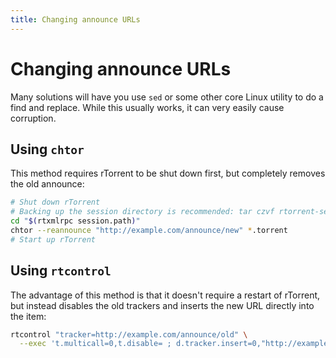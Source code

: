 ```yaml
---
title: Changing announce URLs
---
```


# Changing announce URLs

Many solutions will have you use `sed` or some other core Linux
utility to do a find and replace.  While this usually works, it can
very easily cause corruption.


## Using `chtor`

This method requires rTorrent to be shut down first, but completely
removes the old announce:

```bash
# Shut down rTorrent
# Backing up the session directory is recommended: tar czvf rtorrent-session-$(date -Imin).tar.gz "$(rtxmlrpc session.path)"
cd "$(rtxmlrpc session.path)"
chtor --reannounce "http://example.com/announce/new" *.torrent
# Start up rTorrent
```

## Using `rtcontrol`

The advantage of this method is that it doesn't require a restart of
rTorrent, but instead disables the old trackers and inserts the new
URL directly into the item:

```bash
rtcontrol "tracker=http://example.com/announce/old" \
  --exec 't.multicall=0,t.disable= ; d.tracker.insert=0,"http://example.com/announce/new" ; d.save_full_session='
```
